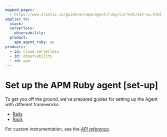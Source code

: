 ```yaml
---
mapped_pages:
  - https://www.elastic.co/guide/en/apm/agent/ruby/current/set-up.html
applies_to:
  stack:
  serverless:
    observability:
  product:
    apm_agent_ruby: ga
products:
  - id: cloud-serverless
  - id: observability
  - id: apm
---
```


# Set up the APM Ruby agent [set-up]

To get you off the ground, we’ve prepared guides for setting up the Agent with different frameworks:

* [Rails](/reference/getting-started-rails.md)
* [Rack](/reference/getting-started-rack.md)

For custom instrumentation, see the [*API reference*](/reference/api-reference.md).



